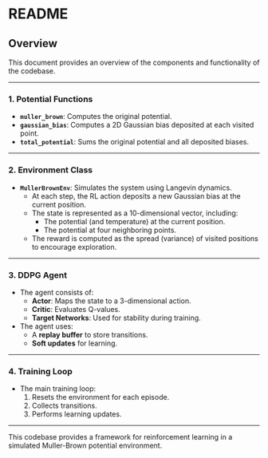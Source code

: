 # README

## Overview

This document provides an overview of the components and functionality of the codebase.

---

### 1. Potential Functions
- **`muller_brown`**: Computes the original potential.
- **`gaussian_bias`**: Computes a 2D Gaussian bias deposited at each visited point.
- **`total_potential`**: Sums the original potential and all deposited biases.

---

### 2. Environment Class
- **`MullerBrownEnv`**: Simulates the system using Langevin dynamics.
    - At each step, the RL action deposits a new Gaussian bias at the current position.
    - The state is represented as a 10-dimensional vector, including:
        - The potential (and temperature) at the current position.
        - The potential at four neighboring points.
    - The reward is computed as the spread (variance) of visited positions to encourage exploration.

---

### 3. DDPG Agent
- The agent consists of:
    - **Actor**: Maps the state to a 3-dimensional action.
    - **Critic**: Evaluates Q-values.
    - **Target Networks**: Used for stability during training.
- The agent uses:
    - A **replay buffer** to store transitions.
    - **Soft updates** for learning.

---

### 4. Training Loop
- The main training loop:
    1. Resets the environment for each episode.
    2. Collects transitions.
    3. Performs learning updates.

---

This codebase provides a framework for reinforcement learning in a simulated Muller-Brown potential environment.
